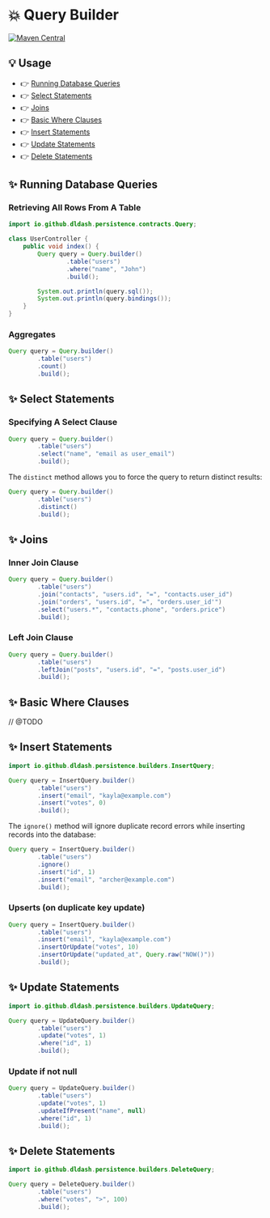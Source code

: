 # 💥 Query Builder

[![Maven Central][ico-maven]][url-maven]

## 💡 Usage

* 👉 [Running Database Queries](#-running-database-queries)
* 👉 [Select Statements](#-select-statements)
* 👉 [Joins](#-joins)
* 👉 [Basic Where Clauses](#-basic-where-clauses)
* 👉 [Insert Statements](#-insert-statements)
* 👉 [Update Statements](#-update-statements)
* 👉 [Delete Statements](#-delete-statements)

## ✨ Running Database Queries

### Retrieving All Rows From A Table

```java
import io.github.dldash.persistence.contracts.Query;

class UserController {
    public void index() {
        Query query = Query.builder()
                .table("users")
                .where("name", "John")
                .build();

        System.out.println(query.sql());
        System.out.println(query.bindings());
    }
}
```

### Aggregates

```java
Query query = Query.builder()
        .table("users")
        .count()
        .build();
```

## ✨ Select Statements

### Specifying A Select Clause

```java
Query query = Query.builder()
        .table("users")
        .select("name", "email as user_email")
        .build();
```

The `distinct` method allows you to force the query to return distinct results:

```java
Query query = Query.builder()
        .table("users")
        .distinct()
        .build();
```

## ✨ Joins

### Inner Join Clause

```java
Query query = Query.builder()
        .table("users")
        .join("contacts", "users.id", "=", "contacts.user_id")
        .join("orders", "users.id", "=", "orders.user_id'")
        .select("users.*", "contacts.phone", "orders.price")
        .build();
```

### Left Join Clause

```java
Query query = Query.builder()
        .table("users")
        .leftJoin("posts", "users.id", "=", "posts.user_id")
        .build();
```

## ✨ Basic Where Clauses

// @TODO

## ✨ Insert Statements

```java
import io.github.dldash.persistence.builders.InsertQuery;

Query query = InsertQuery.builder()
        .table("users")
        .insert("email", "kayla@example.com")
        .insert("votes", 0)
        .build();
```

The `ignore()` method will ignore duplicate record errors while inserting records into the database:

```java
Query query = InsertQuery.builder()
        .table("users")
        .ignore()
        .insert("id", 1)
        .insert("email", "archer@example.com")
        .build();
```

### Upserts (on duplicate key update)

```java
Query query = InsertQuery.builder()
        .table("users")
        .insert("email", "kayla@example.com")
        .insertOrUpdate("votes", 10)
        .insertOrUpdate("updated_at", Query.raw("NOW()"))
        .build();
```

## ✨ Update Statements

```java
import io.github.dldash.persistence.builders.UpdateQuery;

Query query = UpdateQuery.builder()
        .table("users")
        .update("votes", 1)
        .where("id", 1)
        .build();
```

### Update if not null

```java
Query query = UpdateQuery.builder()
        .table("users")
        .update("votes", 1)
        .updateIfPresent("name", null)
        .where("id", 1)
        .build();
```

## ✨ Delete Statements

```java
import io.github.dldash.persistence.builders.DeleteQuery;

Query query = DeleteQuery.builder()
        .table("users")
        .where("votes", ">", 100)
        .build();
```

[ico-maven]: https://img.shields.io/maven-central/v/io.github.dldash/persistence.svg?label=Maven%20Central&style=flat-square
[url-maven]: https://search.maven.org/search?q=g:%22io.github.dldash%22%20AND%20a:%22persistence%22